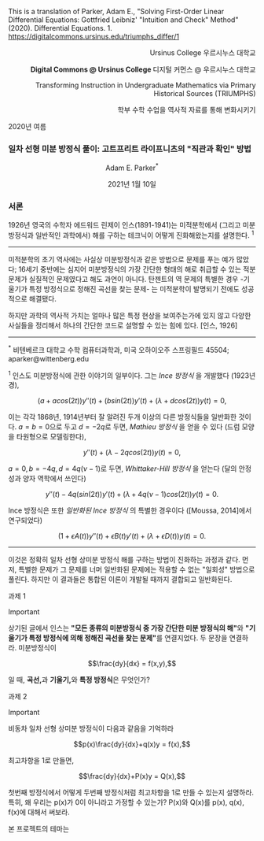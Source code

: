 This is a translation of Parker, Adam E., "Solving First-Order Linear Differential Equations: Gottfried Leibniz' "Intuition and Check" Method" (2020). Differential Equations. 1. https://digitalcommons.ursinus.edu/triumphs_differ/1

<p align=right> Ursinus College 우르시누스 대학교 </p>
<p align=right> <b> Digital Commons @ Ursinus College </b> 디지털 커먼스 @ 우르시누스 대학교 </p>
<p align=right> Transforming Instruction in Undergraduate Mathematics via Primary Historical Sources (TRIUMPHS) </p>
<p align=right> 학부 수학 수업을 역사적 자료를 통해 변화시키기 </p>
2020년 여름
<h3>일차 선형 미분 방정식 풀이: 고트프리트 라이프니츠의 "직관과 확인" 방법</h3>
<p align=center>Adam E. Parker<sup>*</sup></p>

<p align=center> 2021년 1월 10일 </p>

### 서론
1926년 영국의 수학자 에드워드 린제이 인스(1891-1941)는 미적분학에서 (그리고 미분방정식과 일반적인 과학에서) 해를 구하는 테크닉이 어떻게 진화해왔는지를 설명한다. <sup>1</sup>

-----------------------

<p>
미적분학의 초기 역사에는 사실상 미분방정식과 같은 방법으로 문제를 푸는 예가 많았다; 16세기 중반에는 심지어 미분방정식의 가장 간단한 형태의 해로 취급할 수 있는 적분 문제가 실질적인 문제였다고 해도 과언이 아니다. 탄젠트의 역 문제의 특별한 경우 -기울기가 특정 방정식으로 정해진 곡선을 찾는 문제- 는 미적분학이 발명되기 전에도 성공적으로 해결됐다. 
</p>

<p>
하지만 과학의 역사적 가치는 얼마나 많은 특정 현상을 보여주는가에 있지 않고 다양한 사실들을 정리해서 하나의 간단한 코드로 설명할 수 있는 힘에 있다. [인스, 1926]
</p>

-----------------------
<p><sup>*</sup> 비텐베르크 대학교 수학 컴퓨터과학과, 미국 오하이오주 스프링필드 45504; aparker@wittenberg.edu</p>

<p><sup>1</sup> 인스도 미분방정식에 관한 이야기의 일부이다. 그는 <i>Ince 방정식</i> 을 개발했다 (1923년 경), </p>

```math
(a+acos(2t))y''(t)+(bsin(2t))y'(t)+(\lambda+dcos(2t))y(t) = 0,
```

이는 각각 1868년, 1914년부터 잘 알려진 두개 이상의 다른 방정식들을 일반화한 것이다. $a=b=0$으로 두고 $d=-2q$로 두면, <i>Mathieu 방정식</i> 을 얻을 수 있다 (드럼 모양을 타원형으로 모델링한다), 

```math
y''(t)+(\lambda-2qcos(2t))y(t) = 0,
```

$a=0,b=-4q,d=4q(\nu-1)$로 두면, <i>Whittaker-Hill 방정식 </i>을 얻는다 (달의 안정성과 양자 역학에서 쓰인다)

```math
y''(t)-4q(sin(2t))y'(t)+(\lambda+4q(\nu-1)cos(2t))y(t)=0.
```

Ince 방정식은 또한 <i>일반화된 Ince 방정식 </i>의 특별한 경우이다 ([Moussa, 2014]에서 연구되었다)

```math
(1+\epsilon A(t))y''(t) + \epsilon B(t)y'(t) + (\lambda + \epsilon D(t))y(t)=0.
```

------------------------

이것은 정확히 일차 선형 상미분 방정식 해를 구하는 방법이 진화하는 과정과 같다. 먼저, 특별한 문제가 그 문제를 너머 일반화된 문제에는 적용할 수 없는 "일회성" 방법으로 풀린다. 하지만 이 결과들은 통합된 이론이 개발될 때까지 결합되고 일반화된다. 

과제 1
> [!IMPORTANT]
> 상기된 글에서 인스는 <b>"모든 종류의 미분방정식 중 가장 간단한 미분 방정식의 해"</b>와 <b>"기울기가 특정 방정식에 의해 정해진 곡선을 찾는 문제"</b>를 연결지었다. 두 문장을 연결하라. 미분방정식이
> ```math
> \frac{dy}{dx} = f(x,y),
> ```
> 일 때, <b>곡선,</b>과 <b>기울기,</b>와 <b>특정 방정식</b>은 무엇인가?

과제 2
> [!IMPORTANT]
> 비동차 일차 선형 상미분 방정식이 다음과 같음을 기억하라
> ```math
> p(x)\frac{dy}{dx}+q(x)y = f(x),
> ```
> 최고차항을 1로 만들면,
> ```math
> \frac{dy}{dx}+P(x)y = Q(x),
> ```
> 첫번째 방정식에서 어떻게 두번째 방정식처럼 최고차항을 1로 만들 수 있는지 설명하라. 특히, 왜 우리는 p(x)가 0이 아니라고 가정할 수 있는가? P(x)와 Q(x)를 p(x), q(x), f(x)에 대해서 써보라.

본 프로젝트의 테마는 
